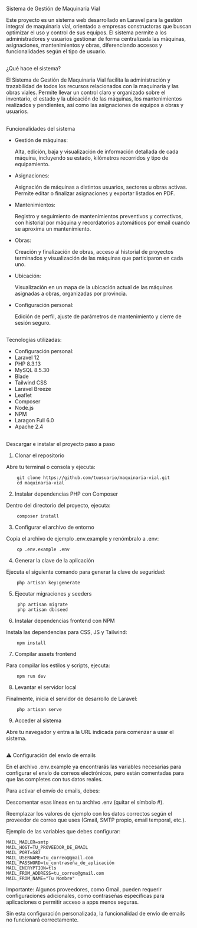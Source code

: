 Sistema de Gestión de Maquinaria Vial

Este proyecto es un sistema web desarrollado en Laravel para la gestión integral de maquinaria vial, orientado a empresas constructoras que buscan optimizar el uso y control de sus equipos. El sistema permite a los administradores y usuarios gestionar de forma centralizada las máquinas, asignaciones, mantenimientos y obras, diferenciando accesos y funcionalidades según el tipo de usuario.
##
¿Qué hace el sistema?

El Sistema de Gestión de Maquinaria Vial facilita la administración y trazabilidad de todos los recursos relacionados con la maquinaria y las obras viales. Permite llevar un control claro y organizado sobre el inventario, el estado y la ubicación de las máquinas, los mantenimientos realizados y pendientes, así como las asignaciones de equipos a obras y usuarios.

##


 Funcionalidades del sistema

- Gestión de máquinas:
  
  Alta, edición, baja y visualización de información detallada de cada máquina, incluyendo su estado, kilómetros recorridos y tipo de equipamiento.
  
- Asignaciones:
  
  Asignación de máquinas a distintos usuarios, sectores u obras activas. Permite editar o finalizar asignaciones y exportar listados en PDF.

- Mantenimientos:
  
  Registro y seguimiento de mantenimientos preventivos y correctivos, con historial por máquina y recordatorios automáticos por email cuando se aproxima un mantenimiento.

- Obras:
  
  Creación y finalización de obras, acceso al historial de proyectos terminados y visualización de las máquinas que participaron en cada uno.

- Ubicación:
  
  Visualización en un mapa de la ubicación actual de las máquinas asignadas a obras, organizadas por provincia.

- Configuración personal:
  
  Edición de perfil, ajuste de parámetros de mantenimiento y cierre de sesión seguro.

##

Tecnologías utilizadas:


- Configuración personal:
- Laravel 12
- PHP 8.3.13
- MySQL 8.5.30
- Blade
- Tailwind CSS
- Laravel Breeze
- Leaflet
- Composer
- Node.js
- NPM
- Laragon Full 6.0
- Apache 2.4

##
Descargar e instalar el proyecto paso a paso

1. Clonar el repositorio
   
Abre tu terminal o consola y ejecuta:

        git clone https://github.com/tuusuario/maquinaria-vial.git
        cd maquinaria-vial

2. Instalar dependencias PHP con Composer
   
Dentro del directorio del proyecto, ejecuta:

        composer install

3. Configurar el archivo de entorno
   
Copia el archivo de ejemplo .env.example y renómbralo a .env:

        cp .env.example .env
4. Generar la clave de la aplicación
   
Ejecuta el siguiente comando para generar la clave de seguridad:

        php artisan key:generate

5. Ejecutar migraciones y seeders

        php artisan migrate
        php artisan db:seed
   
6. Instalar dependencias frontend con NPM
  
Instala las dependencias para CSS, JS y Tailwind:
        
        npm install
7. Compilar assets frontend
   
Para compilar los estilos y scripts, ejecuta:

        npm run dev
8. Levantar el servidor local

Finalmente, inicia el servidor de desarrollo de Laravel:

        php artisan serve
9. Acceder al sistema
    
Abre tu navegador y entra a la URL indicada para comenzar a usar el sistema.
##


⚠️ Configuración del envío de emails

En el archivo .env.example ya encontrarás las variables necesarias para configurar el envío de correos electrónicos, pero están comentadas para que las completes con tus datos reales.

Para activar el envío de emails, debes:


Descomentar esas líneas en tu archivo .env (quitar el símbolo #).

Reemplazar los valores de ejemplo con los datos correctos según el proveedor de correo que uses (Gmail, SMTP propio, email temporal, etc.).

Ejemplo de las variables que debes configurar:

    MAIL_MAILER=smtp
    MAIL_HOST=TU_PROVEEDOR_DE_EMAIL
    MAIL_PORT=587
    MAIL_USERNAME=tu_correo@gmail.com
    MAIL_PASSWORD=tu_contraseña_de_aplicación
    MAIL_ENCRYPTION=tls
    MAIL_FROM_ADDRESS=tu_correo@gmail.com
    MAIL_FROM_NAME="Tu Nombre"


Importante: Algunos proveedores, como Gmail, pueden requerir configuraciones adicionales, como contraseñas específicas para aplicaciones o permitir acceso a apps menos seguras.

Sin esta configuración personalizada, la funcionalidad de envío de emails no funcionará correctamente.




